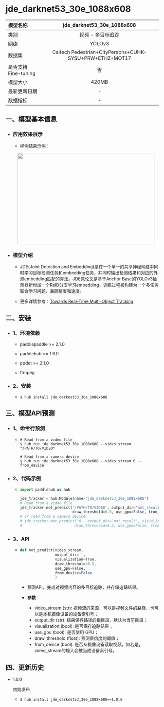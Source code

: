 # jde_darknet53_30e_1088x608

|模型名称|jde_darknet53_30e_1088x608|
| :--- | :---: | 
|类别|视频 - 多目标追踪|
|网络|YOLOv3|
|数据集|Caltech Pedestrian+CityPersons+CUHK-SYSU+PRW+ETHZ+MOT17|
|是否支持Fine-tuning|否|
|模型大小|420MB|
|最新更新日期|-|
|数据指标|-|


## 一、模型基本信息

- ### 应用效果展示
  - 样例结果示例：
  <p align="center">
  <img src="demo/mot16_jde.gif"  width = "450" height = "300" hspace='10'/> <br />
  </p>

- ### 模型介绍

  - JDE(Joint Detection and Embedding)是在一个单一的共享神经网络中同时学习目标检测任务和embedding任务，并同时输出检测结果和对应的外观embedding匹配的算法。JDE原论文是基于Anchor Base的YOLOv3检测器新增加一个ReID分支学习embedding，训练过程被构建为一个多任务联合学习问题，兼顾精度和速度。

  - 更多详情参考：[Towards Real-Time Multi-Object Tracking](https://arxiv.org/abs/1909.12605)



## 二、安装

- ### 1、环境依赖     

  - paddlepaddle >= 2.1.0    

  - paddlehub >= 1.6.0     

  - ppdet >= 2.1.0

  - ffmpeg                       

- ### 2、安装

  - ```shell
    $ hub install jde_darknet53_30e_1088x608
    ```
  
## 三、模型API预测

- ### 1、命令行预测

  - ```shell
    # Read from a video file
    $ hub run jde_darknet53_30e_1088x608 --video_stream "/PATH/TO/VIDEO"

    # Read from a camera device
    $ hub run jde_darknet53_30e_1088x608 --video_stream 0 --from_device
    ```


- ### 2、代码示例

  - ```python
    import paddlehub as hub

    jde_tracker = hub.Module(name="jde_darknet53_30e_1088x608")
    # Read from a video file
    jde_tracker.mot_predict('/PATH/TO/VIDEO', output_dir='mot_result', visualization=True, \
                            draw_threshold=0.5, use_gpu=False, from_device=False)
    # or read from a camera device
    # jde_tracker.mot_predict('0', output_dir='mot_result', visualization=True, \
    #                        draw_threshold=0.5, use_gpu=False, from_device=True)
    ```

- ### 3、API

  - ```python
    def mot_predict(video_stream,
                    output_dir='',
                    visualization=True,
                    draw_threshold=0.5,
                    use_gpu=False,
                    from_device=False
                    )
    ```
    - 预测API，完成对视频内容的多目标追踪，并存储追踪结果。

    - **参数**

      - video_stream (str): 视频流的来源，可以是视频文件的路径，也可以是本机摄像设备的设备索引号； <br/>
      - output_dir (str): 结果保存路径的根目录，默认为当前目录； <br/>
      - visualization (bool): 是否保存追踪结果；<br/>
      - use\_gpu (bool): 是否使用 GPU；<br/>
      - draw\_threshold (float): 预测置信度的阈值；<br/>      
      - from_device (bool): 是否从摄像设备读取视频，如若是，video_stream的输入会被当成设备索引号。

## 四、更新历史

* 1.0.0

  初始发布

  - ```shell
    $ hub install jde_darknet53_30e_1088x608==1.0.0
    ```